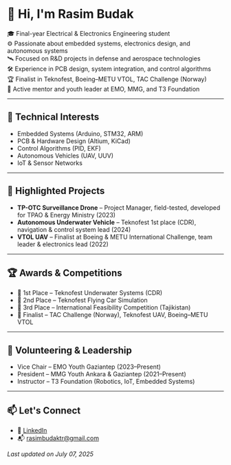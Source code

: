 # 👋 Hi, I'm Rasim Budak

🎓 Final-year Electrical & Electronics Engineering student  
⚙️ Passionate about embedded systems, electronics design, and autonomous systems  
🛰️ Focused on R&D projects in defense and aerospace technologies  
🛠️ Experience in PCB design, system integration, and control algorithms  
🏆 Finalist in Teknofest, Boeing–METU VTOL, TAC Challenge (Norway)  
🤝 Active mentor and youth leader at EMO, MMG, and T3 Foundation  

---

## 🔧 Technical Interests

- Embedded Systems (Arduino, STM32, ARM)
- PCB & Hardware Design (Altium, KiCad)
- Control Algorithms (PID, EKF)
- Autonomous Vehicles (UAV, UUV)
- IoT & Sensor Networks

---

## 📌 Highlighted Projects

- **TP-OTC Surveillance Drone** – Project Manager, field-tested, developed for TPAO & Energy Ministry (2023)  
- **Autonomous Underwater Vehicle** – Teknofest 1st place (CDR), navigation & control system lead (2024)  
- **VTOL UAV** – Finalist at Boeing & METU International Challenge, team leader & electronics lead (2022)

---

## 🏆 Awards & Competitions

- 🥇 1st Place – Teknofest Underwater Systems (CDR)
- 🥈 2nd Place – Teknofest Flying Car Simulation
- 🥉 3rd Place – International Feasibility Competition (Tajikistan)
- 🎯 Finalist – TAC Challenge (Norway), Teknofest UAV, Boeing–METU VTOL

---

## 🤝 Volunteering & Leadership

- Vice Chair – EMO Youth Gaziantep (2023–Present)  
- President – MMG Youth Ankara & Gaziantep (2021–Present)  
- Instructor – T3 Foundation (Robotics, IoT, Embedded Systems)

---

## 📫 Let's Connect

- 🔗 [LinkedIn](https://www.linkedin.com/in/rasimbudaktr)
- 📬 rasimbudaktr@gmail.com

_Last updated on July 07, 2025_
